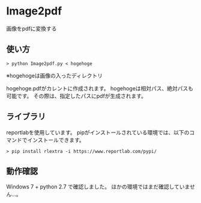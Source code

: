 # Image2pdf
画像をpdfに変換する

## 使い方
```
> python Image2pdf.py < hogehoge
```
※hogehogeは画像の入ったディレクトリ

hogehoge.pdfがカレントに作成されます。
hogehogeは相対パス、絶対パスも可能です。
その際は、指定したパスにpdfが生成されます。

## ライブラリ
reportlabを使用しています。
pipがインストールされている環境では、以下のコマンドでインストールできます。
```
> pip install rlextra -i https://www.reportlab.com/pypi/
```

## 動作確認
Windows 7 + python 2.7 で確認しました。
ほかの環境ではまだ確認していません...。
